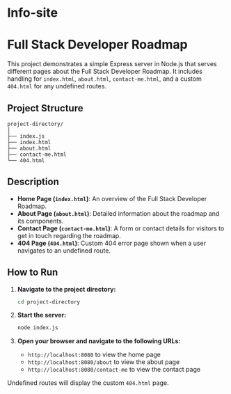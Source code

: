 # Info-site

# Full Stack Developer Roadmap

This project demonstrates a simple Express server in Node.js that serves different pages about the Full Stack Developer Roadmap. It includes handling for `index.html`, `about.html`, `contact-me.html`, and a custom `404.html` for any undefined routes.

## Project Structure

```
project-directory/
│
├── index.js
├── index.html
├── about.html
├── contact-me.html
└── 404.html
```

## Description

- **Home Page (`index.html`)**: An overview of the Full Stack Developer Roadmap.
- **About Page (`about.html`)**: Detailed information about the roadmap and its components.
- **Contact Page (`contact-me.html`)**: A form or contact details for visitors to get in touch regarding the roadmap.
- **404 Page (`404.html`)**: Custom 404 error page shown when a user navigates to an undefined route.

## How to Run

1. **Navigate to the project directory:**

   ```sh
   cd project-directory
   ```

2. **Start the server:**

   ```sh
   node index.js
   ```

3. **Open your browser and navigate to the following URLs:**
   - `http://localhost:8080` to view the home page
   - `http://localhost:8080/about` to view the about page
   - `http://localhost:8080/contact-me` to view the contact page

Undefined routes will display the custom `404.html` page.
